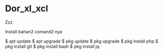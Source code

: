# Dor_xl_xcl
Zzz

Install bahan2 comand2 nya 

$ apt update
$ apt upgrade
$ pkg update
$ pkg upgrade
$ pkg install php
$ pkg install git
$ pkg install bash
$ pkg install jq



